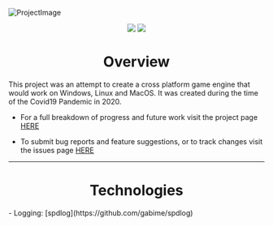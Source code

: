 ![ProjectImage](https://user-images.githubusercontent.com/24227709/97110178-acea2700-16cf-11eb-8828-442222f6ed1f.png)
<div align="center">
<img src="https://img.shields.io/github/last-commit/ChrisHargrove/Covid-Engine?style=flat-square">
<img src="https://img.shields.io/github/license/ChrisHargrove/Covid-Engine?style=flat-square">
</div>


<h1 align="center"> Overview </h1>
This project was an attempt to create a cross platform game engine that would work on Windows, Linux and MacOS. It was created during the time of the Covid19 Pandemic in 2020.

 - For a full breakdown of progress and future work visit the project page [HERE](https://github.com/ChrisHargrove/Covid-Engine/projects/1)

 - To submit bug reports and feature suggestions, or to track changes visit the issues page [HERE](https://github.com/ChrisHargrove/Covid-Engine/issues)

***

<h1 align="center"> Technologies </h1>
 - Logging: [spdlog](https://github.com/gabime/spdlog)
